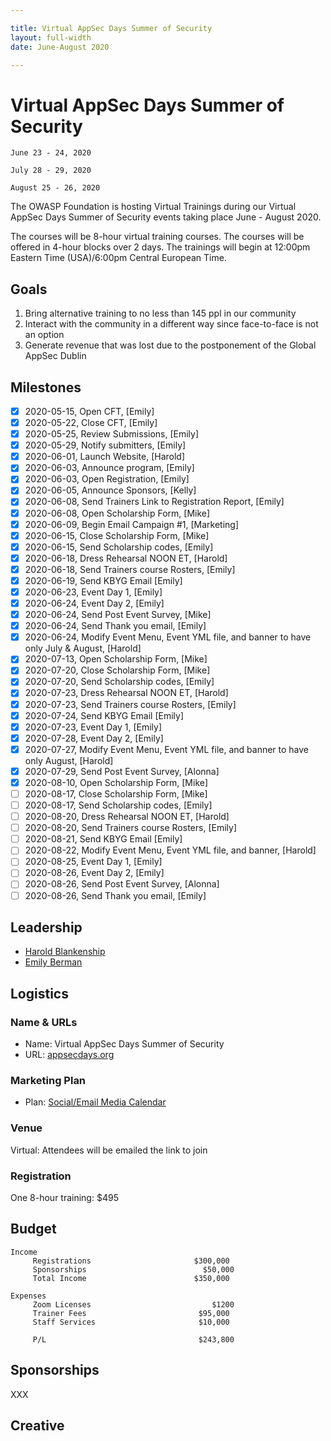 ```yaml
---

title: Virtual AppSec Days Summer of Security
layout: full-width
date: June-August 2020

---
```


# Virtual AppSec Days Summer of Security
  
```
June 23 - 24, 2020

July 28 - 29, 2020

August 25 - 26, 2020

```

The OWASP Foundation is hosting Virtual Trainings during our Virtual AppSec Days Summer of Security events taking place June - August 2020.  

The courses will be 8-hour virtual training courses. The courses will be offered in 4-hour blocks over 2 days. The trainings will begin at 12:00pm Eastern Time (USA)/6:00pm Central European Time.

## Goals

1. Bring alternative training to no less than 145 ppl in our community
2. Interact with the community in a different way since face-to-face is not an option 
3. Generate revenue that was lost due to the postponement of the Global AppSec Dublin


## Milestones

- [x] 2020-05-15, Open CFT, [Emily]
- [x] 2020-05-22, Close CFT, [Emily]
- [x] 2020-05-25, Review Submissions, [Emily]
- [x] 2020-05-29, Notify submitters, [Emily]
- [X] 2020-06-01, Launch Website, [Harold]
- [x] 2020-06-03, Announce program, [Emily]
- [x] 2020-06-03, Open Registration, [Emily]
- [x] 2020-06-05, Announce Sponsors, [Kelly]
- [x] 2020-06-08, Send Trainers Link to Registration Report, [Emily]
- [x] 2020-06-08, Open Scholarship Form, [Mike]
- [x] 2020-06-09, Begin Email Campaign #1, [Marketing]
- [x] 2020-06-15, Close Scholarship Form, [Mike]
- [x] 2020-06-15, Send Scholarship codes, [Emily]
- [x] 2020-06-18, Dress Rehearsal NOON ET, [Harold]
- [x] 2020-06-18, Send Trainers course Rosters, [Emily]
- [x] 2020-06-19, Send KBYG Email [Emily]
- [x] 2020-06-23, Event Day 1, [Emily]
- [x] 2020-06-24, Event Day 2, [Emily]
- [x] 2020-06-24, Send Post Event Survey, [Mike]
- [x] 2020-06-24, Send Thank you email, [Emily]
- [x] 2020-06-24, Modify Event Menu, Event YML file, and banner to have only July & August, [Harold]
- [x] 2020-07-13, Open Scholarship Form, [Mike]
- [x] 2020-07-20, Close Scholarship Form, [Mike]
- [x] 2020-07-20, Send Scholarship codes, [Emily]
- [x] 2020-07-23, Dress Rehearsal NOON ET, [Harold]
- [x] 2020-07-23, Send Trainers course Rosters, [Emily]
- [x] 2020-07-24, Send KBYG Email [Emily]
- [x] 2020-07-23, Event Day 1, [Emily]
- [x] 2020-07-28, Event Day 2, [Emily]
- [x] 2020-07-27, Modify Event Menu, Event YML file, and banner to have only August, [Harold]
- [x] 2020-07-29, Send Post Event Survey, [Alonna]
- [x] 2020-08-10, Open Scholarship Form, [Mike]
- [ ] 2020-08-17, Close Scholarship Form, [Mike]
- [ ] 2020-08-17, Send Scholarship codes, [Emily]
- [ ] 2020-08-20, Dress Rehearsal NOON ET, [Harold]
- [ ] 2020-08-20, Send Trainers course Rosters, [Emily]
- [ ] 2020-08-21, Send KBYG Email [Emily]
- [ ] 2020-08-22, Modify Event Menu, Event YML file, and banner, [Harold]
- [ ] 2020-08-25, Event Day 1, [Emily]
- [ ] 2020-08-26, Event Day 2, [Emily]
- [ ] 2020-08-26, Send Post Event Survey, [Alonna]
- [ ] 2020-08-26, Send Thank you email, [Emily]

## Leadership

* [Harold Blankenship](mailto:harold.blankenship@owasp.com?subject=An%20Interesting%20Email)
* [Emily Berman](mailto:emily.berman@owasp.com?subject=An%20Interesting%20Email)

## Logistics

### Name & URLs

* Name: Virtual AppSec Days Summer of Security
* URL: [appsecdays.org](https://appsecdays.org)

### Marketing Plan

* Plan: [Social/Email Media Calendar](https://docs.google.com/spreadsheets/d/1_3es_9PE_6MxSAVERRieDC80zjqqRbFrTaGfEbxIzQE/edit?ts=5e9759d0#gid=0)

### Venue

Virtual: Attendees will be emailed the link to join

### Registration 

One 8-hour training: $495 

## Budget 

```
Income                                            
     Registrations                       $300,000
     Sponsorships                          $50,000
     Total Income                        $350,000
                                                  
Expenses                                                                           
     Zoom Licenses                           $1200
     Trainer Fees                         $95,000
     Staff Services                       $10,000
                                                  
     P/L                                  $243,800
```

## Sponsorships

XXX

## Creative

